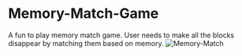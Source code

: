# Memory-Match-Game
A fun to play memory match game. User needs to make all the blocks disappear by matching them based on memory.
![Memory-Match](https://user-images.githubusercontent.com/64469853/147625179-f18cf371-2b58-4f80-9c2e-63f9a9b8eadb.jpg)
